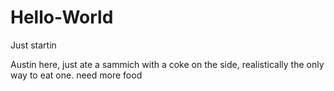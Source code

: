 # Hello-World
Just startin

Austin here, just ate a sammich with a coke on the side,
realistically the only way to eat one.
need more food
